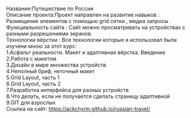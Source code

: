 Название:Путешествие по России   
Описание проекта:Проект направлен на развитие навыков : Размещение элементов с помощью grid сетки , медиа запросы  .  
Функциальность сайта : Сайт можно просматривать на устройствах с разными разрешениями экранов.   
Технологии вёрстки : Все технологии которые я использовал были изучени мною за этот курс:  
1.Асфальт реальности. Макет и адаптивная вёрстка. Введение  
2.Работа с макетом  
3.Дизайн в мире множества устройств  
4.Неполный бриф, неточный макет   
5.Grid Layout, часть 1      
6.Grid Layout, часть 2       
7.Разработка интерфейса для разных устройств  
8.Что делать, если не получается сделать страницу адаптивной  
9.GIT для взрослых  
Ссылка на сайт: https://ackchyrin.github.io/russian-travel/
